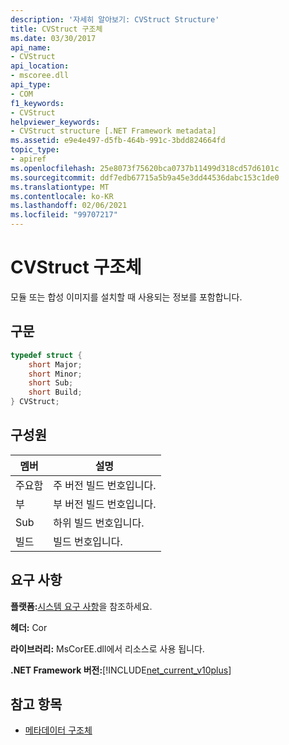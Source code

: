```yaml
---
description: '자세히 알아보기: CVStruct Structure'
title: CVStruct 구조체
ms.date: 03/30/2017
api_name:
- CVStruct
api_location:
- mscoree.dll
api_type:
- COM
f1_keywords:
- CVStruct
helpviewer_keywords:
- CVStruct structure [.NET Framework metadata]
ms.assetid: e9e4e497-d5fb-464b-991c-3bdd824664fd
topic_type:
- apiref
ms.openlocfilehash: 25e8073f75620bca0737b11499d318cd57d6101c
ms.sourcegitcommit: ddf7edb67715a5b9a45e3dd44536dabc153c1de0
ms.translationtype: MT
ms.contentlocale: ko-KR
ms.lasthandoff: 02/06/2021
ms.locfileid: "99707217"
---
```

# <a name="cvstruct-structure"></a>CVStruct 구조체

모듈 또는 합성 이미지를 설치할 때 사용되는 정보를 포함합니다.  
  
## <a name="syntax"></a>구문  
  
```cpp  
typedef struct {  
    short Major;  
    short Minor;  
    short Sub;  
    short Build;  
} CVStruct;  
```  
  
## <a name="members"></a>구성원  
  
|멤버|설명|  
|------------|-----------------|  
|주요함|주 버전 빌드 번호입니다.|  
|부|부 버전 빌드 번호입니다.|  
|Sub|하위 빌드 번호입니다.|  
|빌드|빌드 번호입니다.|  
  
## <a name="requirements"></a>요구 사항  

 **플랫폼:**[시스템 요구 사항](../../get-started/system-requirements.md)을 참조하세요.  
  
 **헤더:** Cor  
  
 **라이브러리:** MsCorEE.dll에서 리소스로 사용 됩니다.  
  
 **.NET Framework 버전:**[!INCLUDE[net_current_v10plus](../../../../includes/net-current-v10plus-md.md)]  
  
## <a name="see-also"></a>참고 항목

- [메타데이터 구조체](metadata-structures.md)
